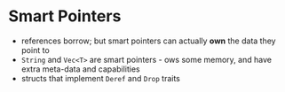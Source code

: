 # Smart Pointers

- references borrow; but smart pointers can actually **own** the data they point to
- `String` and `Vec<T>` are smart pointers - ows some memory, and have extra meta-data and capabilities
- structs that implement `Deref` and `Drop` traits
